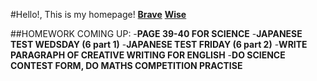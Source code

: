 #Hello!, This is my homepage!
**[Brave](search.brave.com)**
**[Wise](wise.wesleycollege.net)**

##HOMEWORK COMING UP:
-**PAGE 39-40 FOR SCIENCE**
-**JAPANESE TEST WEDSDAY (6 part 1)**
-**JAPANESE TEST FRIDAY (6 part 2)**
-**WRITE PARAGRAPH OF CREATIVE WRITING FOR ENGLISH**
-**DO SCIENCE CONTEST FORM, DO MATHS COMPETITION PRACTISE**
